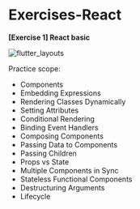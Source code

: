 ﻿# Exercises-React
**[Exercise 1] React basic** 

![flutter_layouts](./screen_shots/exercise1_basic_react.gif?)

Practice scope:
* Components
* Embedding Expressions
* Rendering Classes Dynamically
* Setting Attributes
* Conditional Rendering
* Binding Event Handlers
* Composing Components
* Passing Data to Components
* Passing Children
* Props vs State
* Multiple Components in Sync 
* Stateless Functional Components
* Destructuring Arguments
* Lifecycle
